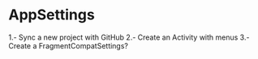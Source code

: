 # AppSettings

1.- Sync a new project with GitHub
2.- Create an Activity with menus
3.- Create a FragmentCompatSettings?
